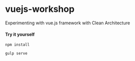 # vuejs-workshop
Experimenting with vue.js framework with Clean Architecture

#### Try it yourself

    npm install

    gulp serve
